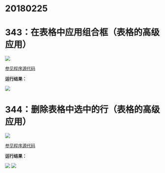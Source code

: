# 20180225

# 343：在表格中应用组合框（表格的高级应用）

<img src="http://image.renkaigis.com/keepcoding/2018022501.png">

<a href="https://github.com/renkaigis/KeepCoding/tree/master/2018/02/25" target="_blank">参见程序源代码</a>

**运行结果：**

<img src="http://image.renkaigis.com/keepcoding/2018022502.png">

# 344：删除表格中选中的行（表格的高级应用）

<img src="http://image.renkaigis.com/keepcoding/2018022503.png">

<a href="https://github.com/renkaigis/KeepCoding/tree/master/2018/02/25" target="_blank">参见程序源代码</a>

**运行结果：**

<img src="http://image.renkaigis.com/keepcoding/2018022504.png">

<img src="http://image.renkaigis.com/keepcoding/2018022505.png">

